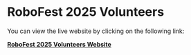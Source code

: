 # RoboFest 2025 Volunteers

You can view the live website by clicking on the following link:

[**RoboFest 2025 Volunteers Website**](https://techticsclubpakistan.github.io/RoboFestVolunteers2025/)
